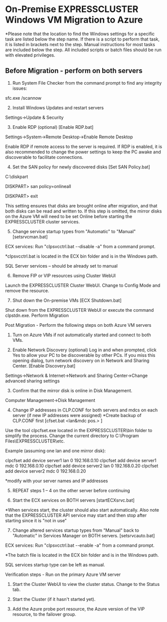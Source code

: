# On-Premise EXPRESSCLUSTER Windows VM Migration to Azure

*Please note that the location to find the Windows settings for a specific task are listed below the step name. If there is a script to perform that task, it is listed in brackets next to the step. Manual instructions for most tasks are included below the step. All included scripts or batch files should be run with elevated privileges.

## Before Migration - perform on both servers

1.	Run System File Checker from the command prompt to find any integrity issues:

sfc.exe /scannow

2.	Install Windows Updates and restart servers

Settings->Update & Security

3.	Enable RDP (optional) [Enable RDP.bat]

Settings->System->Remote Desktop->Enable Remote Desktop

Enable RDP if remote access to the server is required. If RDP is enabled, it is also recommended to change the power settings to keep the PC awake and discoverable to facilitate connections.

4.	Set the SAN policy for newly discovered disks [Set SAN Policy.bat]

C:\diskpart

DISKPART> san policy=onlineall

DISKPART> exit

This setting ensures that disks are brought online after migration, and that both disks can be read and written to. If this step is omitted, the mirror disks on the Azure VM will need to be set Online before starting the EXPRESSCLUSTER cluster services.

5.	Change service startup types from "Automatic" to "Manual" [setsrvcman.bat]

ECX services:  Run "clpsvcctrl.bat --disable -a" from a command prompt.

*clpsvcctrl.bat is located in the ECX bin folder and is in the Windows path.

SQL Server services – should be already set to manual

6.	Remove FIP or VIP resources using Cluster WebUI

Launch the EXPRESSCLUSTER Cluster WebUI. Change to Config Mode and remove the resource.

7.	Shut down the On-premise VMs [ECX Shutdown.bat]

Shut down from the EXPRESSCLUSTER WebUI or execute the command clpstdn.exe.
Perform Migration

Post Migration - Perform the following steps on both Azure VM servers

1.	Turn on Azure VMs if not automatically started and connect to both VMs.

2.	Enable Network Discovery (optional)
Log in and when prompted, click Yes to allow your PC to be discoverable by other PCs. If you miss this opening dialog, turn network discovery on in Network and Sharing Center. [Enable Discovery.bat]

Settings->Network & Internet->Network and Sharing Center->Change advanced sharing settings

3.	Confirm that the mirror disk is online in Disk Management.

Computer Management->Disk Management

4.	Change IP addresses in CLP.CONF for both servers and mdcs on each server (if new IP addresses were assigned)
*Create backup of CLP.CONF first [cfset.bat <server name> <lan&mdc pos.> <IP address>]

Use the tool clpcfset.exe located in the EXPRESSCLUSTER\bin folder to simplify the process. Change the current directory to C:\Program Files\EXPRESSCLUSTER\etc. 

Example (assuming one lan and one mirror disk):

clpcfset add device server1 lan 0 192.168.0.10
clpcfset add device server1 mdc 0 192.168.0.10
clpcfset add device server2 lan 0 192.168.0.20
clpcfset add device server2 mdc 0 192.168.0.20

*modify with your server names and IP addresses

5.	REPEAT steps 1 – 4 on the other server before continuing

6.	Start the ECX services on BOTH servers [startECXsrvc.bat]

*When services start, the cluster should also start automatically. Also note that the EXPRESSCLUSTER API service may start and then stop after starting since it is "not in use"

7.	Change altered services startup types from "Manual" back to "Automatic" in Services Manager on BOTH servers. [setsrvcauto.bat]

ECX services:  Run "clpsvcctrl.bat --enable -a" from a command prompt.

*The batch file is located in the ECX bin folder and is in the Windows path.

SQL services startup type can be left as manual.


Verification steps - Run on the primary Azure VM server

1.	Start the Cluster WebUI to view the cluster status. Change to the Status tab.

2.	Start the Cluster (if it hasn't started yet).

3.	Add the Azure probe port resource, the Azure version of the VIP resource, to the failover group.
